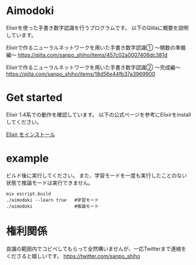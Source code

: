 # Aimodoki

 Elixirを使った手書き数字認識を行うプログラムです。
 以下のQiitaに概要を説明しています。
 
Elixirで作るニューラルネットワークを用いた手書き数字認識① 〜関数の準備編〜
https://qiita.com/sanpo_shiho/items/457c02a0007406dc381d 

Elixirで作るニューラルネットワークを用いた手書き数字認識② 〜完成編〜
https://qiita.com/sanpo_shiho/items/18d56e44fb37a3969900

# Get started

Elixir 1.4系での動作を確認しています。
以下の公式ページを参考にElixirをinstallしてください。

[Elixir をインストール](https://elixir-lang.jp/install.html)

# example

ビルド後に実行してください。
また、学習モードを一度も実行したことのない状態で推論モードは実行できません。

```
mix escript.build
./aimodoki --learn true   #学習モード
./aimodoki                #推論モード
```

# 権利関係
良識の範囲内でコピペしてもらって全然構いませんが、一応Twitterまで連絡をくださると嬉しいです。
https://twitter.com/sanpo_shiho
